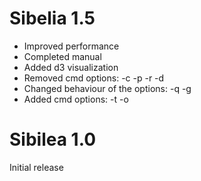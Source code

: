 Sibelia 1.5
===========
* Improved performance
* Completed manual
* Added d3 visualization
* Removed cmd options: -c -p -r -d
* Changed behaviour of the options: -q -g
* Added cmd options: -t -o

Sibilea 1.0
===========
Initial release